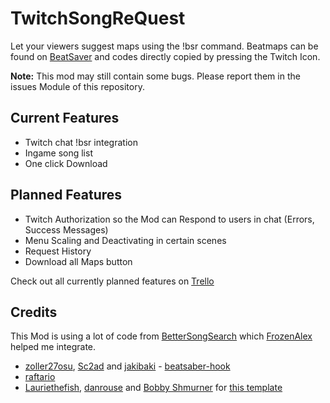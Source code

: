 # TwitchSongReQuest

Let your viewers suggest maps using the !bsr command. Beatmaps can be found on [BeatSaver](https://beatsaver.com) and codes directly copied by pressing the Twitch Icon.

**Note:** This mod may still contain some bugs. Please report them in the issues Module of this repository.

## Current Features
- Twitch chat !bsr integration
- Ingame song list
- One click Download

## Planned Features
- Twitch Authorization so the Mod can Respond to users in chat (Errors, Success Messages)
- Menu Scaling and Deactivating in certain scenes
- Request History
- Download all Maps button

Check out all currently planned features on [Trello](https://trello.com/b/FX4fhDiU/todo)


## Credits

This Mod is using a lot of code from [BetterSongSearch](https://github.com/bsq-ports/BetterSongSearchQuest) which [FrozenAlex](https://github.com/FrozenAlex) helped me integrate.

* [zoller27osu](https://github.com/zoller27osu), [Sc2ad](https://github.com/Sc2ad) and [jakibaki](https://github.com/jakibaki) - [beatsaber-hook](https://github.com/sc2ad/beatsaber-hook)
* [raftario](https://github.com/raftario)
* [Lauriethefish](https://github.com/Lauriethefish), [danrouse](https://github.com/danrouse) and [Bobby Shmurner](https://github.com/BobbyShmurner) for [this template](https://github.com/Lauriethefish/quest-mod-template)
